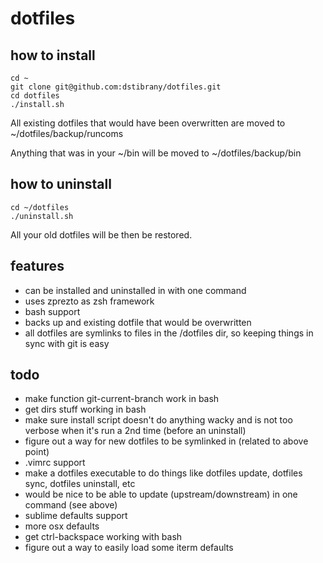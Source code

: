 dotfiles
========

how to install
----------
    cd ~
    git clone git@github.com:dstibrany/dotfiles.git 
    cd dotfiles
    ./install.sh

All existing dotfiles that would have been overwritten are moved to ~/dotfiles/backup/runcoms

Anything that was in your ~/bin will be moved to ~/dotfiles/backup/bin

how to uninstall
----------------
    cd ~/dotfiles
    ./uninstall.sh

All your old dotfiles will be then be restored.

features
--------
- can be installed and uninstalled in with one command
- uses zprezto as zsh framework
- bash support
- backs up and existing dotfile that would be overwritten
- all dotfiles are symlinks to files in the /dotfiles dir, so keeping things in sync with git is easy

todo
----
- make function git-current-branch work in bash
- get dirs stuff working in bash
- make sure install script doesn't do anything wacky and is not too verbose when it's run a 2nd time (before an uninstall)
- figure out a way for new dotfiles to be symlinked in (related to above point)
- .vimrc support
- make a dotfiles executable to do things like dotfiles update, dotfiles sync, dotfiles uninstall, etc
- would be nice to be able to update (upstream/downstream) in one command (see above)
- sublime defaults support
- more osx defaults
- get ctrl-backspace working with bash
- figure out a way to easily load some iterm defaults